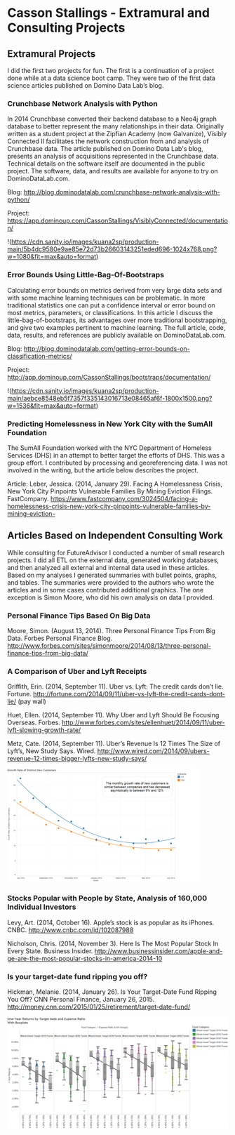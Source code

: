 # Casson Stallings - Extramural and Consulting Projects #

## Extramural Projects ##
I did the first two projects for fun. The first is a continuation of a project done 
while at a data science boot camp. They were two of the first data science articles 
published on Domino Data Lab’s blog.  


### Crunchbase Network Analysis with Python ###
In 2014 Crunchbase converted their backend database to a Neo4j graph database to better
represent the many relationships in their data. Originally written as a student project 
at the Zipfian Academy (now Galvanize), Visibly Connected II facilitates the network 
construction from and analysis of Crunchbase data. The article published on Domino Data 
Lab's blog, presents an analysis of acquisitions represented in the Crunchbase data. 
Technical details on the software itself are documented in the public project. The 
software, data, and results are available for anyone to try on DominoDataLab.com.

Blog: http://blog.dominodatalab.com/crunchbase-network-analysis-with-python/

Project: https://app.dominoup.com/CassonStallings/VisiblyConnected/documentation/

!(https://cdn.sanity.io/images/kuana2sp/production-main/5b4dc9580e9ae85e72d73b26603143251eded696-1024x768.png?w=1080&fit=max&auto=format)

### Error Bounds Using Little-Bag-Of-Bootstraps ### 
Calculating error bounds on metrics derived from very large data sets and with some machine 
learning techniques can be problematic. In more traditional statistics one can put a confidence 
interval or error bound on most metrics, parameters, or classifications. In this article I discuss 
the little-bag-of-bootstraps, its advantages over more traditional bootstrapping, and give two 
examples pertinent to machine learning. The full article, code, data, results, and references are 
publicly available on DominoDataLab.com.

Blog: http://blog.dominodatalab.com/getting-error-bounds-on-classification-metrics/

Project: http://app.dominoup.com/CassonStallings/bootstraps/documentation/

!(https://cdn.sanity.io/images/kuana2sp/production-main/aebce8548eb5f7357f335143016713e08465af6f-1800x1500.png?w=1536&fit=max&auto=format)

### Predicting Homelessness in New York City with the SumAll Foundation ###
The SumAll Foundation worked with the NYC Department of Homeless Services (DHS) in 
an attempt to better target the efforts of DHS. This was a group effort. I contributed 
by processing and georeferencing data. I was not involved in the writing, but the 
article below describes the project. 

Article: Leber, Jessica. (2014, January 29). Facing A Homelessness Crisis, New York City Pinpoints 
Vulnerable Families By Mining Eviction Filings. FastCompany. 
https://www.fastcompany.com/3024504/facing-a-homelessness-crisis-new-york-city-pinpoints-vulnerable-families-by-mining-eviction-


## Articles Based on Independent Consulting Work ##
While consulting for FutureAdvisor I conducted a number of small research projects. I did 
all ETL on the external data, generated working databases, and then analyzed all external 
and internal data used in these articles. Based on my analyses I generated summaries with 
bullet points, graphs, and tables. The summaries were provided to the authors who wrote the 
articles and in some cases contributed additional graphics. The one exception is Simon 
Moore, who did his own analysis on data I provided.

### Personal Finance Tips Based On Big Data ###
Moore, Simon. (August 13, 2014). Three Personal Finance Tips From Big Data. Forbes Personal 
Finance Blog. http://www.forbes.com/sites/simonmoore/2014/08/13/three-personal-finance-tips-from-big-data/

### A Comparison of Uber and Lyft Receipts ###
Griffith, Erin. (2014, September 11). Uber vs. Lyft: The credit cards don’t lie. Fortune. 
http://fortune.com/2014/09/11/uber-vs-lyft-the-credit-cards-dont-lie/ (pay wall)

Huet, Ellen. (2014, September 11). Why Uber and Lyft Should Be Focusing Overseas. Forbes. 
http://www.forbes.com/sites/ellenhuet/2014/09/11/uber-lyft-slowing-growth-rate/

Metz, Cate. (2014, September 11). Uber’s Revenue Is 12 Times The Size of Lyft’s, New Study Says. Wired. 
http://www.wired.com/2014/09/ubers-revenue-12-times-bigger-lyfts-new-study-says/

![Figure showing growth rate of new customers decreasing between July 2012 and July 2014](/images/uber_lyft_growth_rate_image.png)

### Stocks Popular with People by State, Analysis of 160,000 Individual Investors ###
Levy, Art. (2014, October 16). Apple’s stock is as popular as its iPhones. CNBC. 
http://www.cnbc.com/id/102087988

Nicholson, Chris. (2014, November 3). Here Is The Most Popular Stock In Every State. Business Insider. 
http://www.businessinsider.com/apple-and-ge-are-the-most-popular-stocks-in-america-2014-10

### Is your target-date fund ripping you off? ###
Hickman, Melanie. (2014, January 26). Is Your Target-Date Fund Ripping You Off? CNN Personal Finance, 
January 26, 2015. http://money.cnn.com/2015/01/25/retirement/target-date-fund/

![Figure showing target-date fund returns by retirement date and fund expenses](/images/target_date_fund_and_expenses.png)